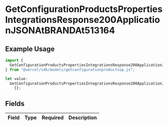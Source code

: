 # GetConfigurationProductsPropertiesIntegrationsResponse200ApplicationJSONAtBRANDAt513164

## Example Usage

```typescript
import {
  GetConfigurationProductsPropertiesIntegrationsResponse200ApplicationJSONAtBRANDAt513164,
} from "@vercel/sdk/models/getconfigurationproductsop.js";

let value:
  GetConfigurationProductsPropertiesIntegrationsResponse200ApplicationJSONAtBRANDAt513164 =
    {};
```

## Fields

| Field       | Type        | Required    | Description |
| ----------- | ----------- | ----------- | ----------- |